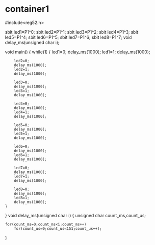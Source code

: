 # container1


#include<reg52.h>

sbit led1=P1^0;
sbit led2=P1^1;
sbit led3=P1^2;
sbit led4=P1^3;
sbit led5=P1^4;
sbit led6=P1^5;
sbit led7=P1^6;
sbit led8=P1^7;
void delay_ms(unsigned char i);

void main()
{
	while(1)
	{
		led1=0;
		delay_ms(1000);
		led1=1;
		delay_ms(1000);

		led2=0;
		delay_ms(1000);
		led2=1;
		delay_ms(1000);

		led3=0;
		delay_ms(1000);
		led3=1;
		delay_ms(1000);

		led4=0;
		delay_ms(1000);
		led4=1;
		delay_ms(1000);

		led5=0;
		delay_ms(1000);
		led5=1;
		delay_ms(1000);

		led6=0;
		delay_ms(1000);
		led6=1;
		delay_ms(1000);

		led7=0;
		delay_ms(1000);
		led7=1;
		delay_ms(1000);

		led8=0;
		delay_ms(1000);
		led8=1;
		delay_ms(1000);
	}
}
void delay_ms(unsigned char i)
{
	unsigned char count_ms,count_us;

	for(count_ms=0;count_ms<i;count_ms++)
		for(count_us=0;count_us<151;count_us++);

}
